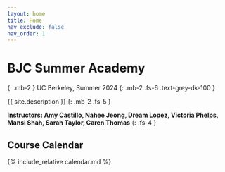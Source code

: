 ```yaml
---
layout: home
title: Home
nav_exclude: false
nav_order: 1
---
```


# **BJC Summer Academy**
{: .mb-2 }
UC Berkeley, Summer 2024
{: .mb-2 .fs-6 .text-grey-dk-100 }

{{ site.description }}
{: .mb-2 .fs-5 }

**Instructors: Amy Castillo, Nahee Jeong, Dream Lopez, Victoria Phelps, Mansi Shah, Sarah Taylor, Caren Thomas** 
{: .fs-4 }

## Course Calendar

{% include_relative calendar.md %}
